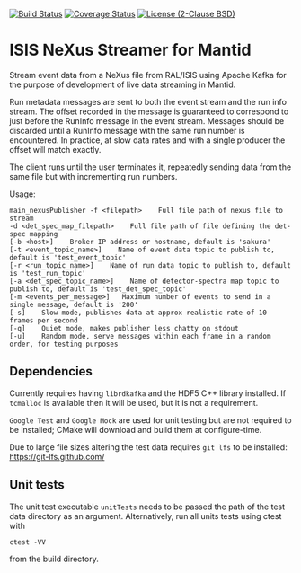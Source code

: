 [![Build Status](https://travis-ci.org/ScreamingUdder/isis_nexus_streamer_for_mantid.svg?branch=master)](https://travis-ci.org/ScreamingUdder/isis_nexus_streamer_for_mantid) [![Coverage Status](https://coveralls.io/repos/github/ScreamingUdder/isis_nexus_streamer_for_mantid/badge.svg?branch=master)](https://coveralls.io/github/ScreamingUdder/isis_nexus_streamer_for_mantid?branch=master) [![License (2-Clause BSD)](https://img.shields.io/badge/license-BSD%202--Clause-blue.svg)](https://github.com/ScreamingUdder/isis_nexus_streamer_for_mantid/blob/master/LICENSE)

# ISIS NeXus Streamer for Mantid
Stream event data from a NeXus file from RAL/ISIS using Apache Kafka for the purpose of development of live data streaming in Mantid.

Run metadata messages are sent to both the event stream and the run info stream. The offset recorded in the message is guaranteed to correspond to just before the RunInfo message in the event stream. Messages should be discarded until a RunInfo message with the same run number is encountered. In practice, at slow data rates and with a single producer the offset will match exactly.

The client runs until the user terminates it, repeatedly sending data from the same file but with incrementing run numbers.

Usage:
```
main_nexusPublisher -f <filepath>    Full file path of nexus file to stream
-d <det_spec_map_filepath>    Full file path of file defining the det-spec mapping
[-b <host>]    Broker IP address or hostname, default is 'sakura'
[-t <event_topic_name>]    Name of event data topic to publish to, default is 'test_event_topic'
[-r <run_topic_name>]    Name of run data topic to publish to, default is 'test_run_topic'
[-a <det_spec_topic_name>]    Name of detector-spectra map topic to publish to, default is 'test_det_spec_topic'
[-m <events_per_message>]   Maximum number of events to send in a single message, default is '200'
[-s]    Slow mode, publishes data at approx realistic rate of 10 frames per second
[-q]    Quiet mode, makes publisher less chatty on stdout
[-u]    Random mode, serve messages within each frame in a random order, for testing purposes
```

## Dependencies
Currently requires having `librdkafka` and the HDF5 C++ library installed. If `tcmalloc` is available then it will be used, but it is not a requirement.

`Google Test` and `Google Mock` are used for unit testing but are not required to be installed; CMake will download and build them at configure-time.

Due to large file sizes altering the test data requires `git lfs` to be installed:
https://git-lfs.github.com/

## Unit tests
The unit test executable `unitTests` needs to be passed the path of the test data directory as an argument.
Alternatively, run all units tests using ctest with
```
ctest -VV
```
from the build directory.
